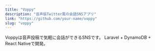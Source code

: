 ```yaml
---
title: "Voppy"
description: "音声版Twitter風の会話SNSアプリ"
link: "https://github.com/your-name/voppy"
slug: "voppy"
---
```


Voppyは音声投稿で気軽に会話ができるSNSです。
Laravel + DynamoDB + React Nativeで開発。
